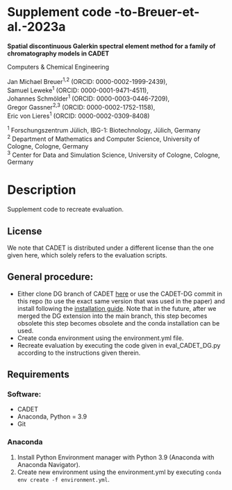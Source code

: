 # Supplement code -to-Breuer-et-al.-2023a

__Spatial discontinuous Galerkin spectral element method for a family of chromatography models in CADET__

Computers \& Chemical Engineering

Jan Michael Breuer<sup>1,2</sup> (ORCID: 0000-0002-1999-2439),<br>
Samuel Leweke<sup>1</sup> (ORCID: 0000-0001-9471-4511),<br>
Johannes Schmölder<sup>1</sup> (ORCID: 0000-0003-0446-7209),<br>
Gregor Gassner<sup>2,3</sup> (ORCID: 0000-0002-1752-1158),<br>
Eric von Lieres<sup>1</sup> (ORCID: 0000-0002-0309-8408)<br>

<sup>1</sup> Forschungszentrum Jülich, IBG-1: Biotechnology, Jülich, Germany<br>
<sup>2</sup> Department of Mathematics and Computer Science, University of Cologne, Cologne, Germany<br>
<sup>3</sup> Center for Data and Simulation Science, University of Cologne, Cologne, Germany

# Description
Supplement code to recreate evaluation.

## License
We note that CADET is distributed under a different license than the one given here, which solely refers to the evaluation scripts.

## General procedure:
* Either clone DG branch of CADET [here](https://github.com/modsim/CADET/tree/feature/dg) or use the CADET-DG commit in this repo (to use the exact same version that was used in the paper) and install following the [installation guide](https://cadet.github.io/master/getting_started/installation.html). Note that in the future, after we merged the DG extension into the main branch, this step becomes obsolete this step becomes obsolete and the conda installation can be used.
* Create conda environment using the environment.yml file.
* Recreate evaluation by executing the code given in eval_CADET_DG.py according to the instructions given therein.

## Requirements

### Software:
- CADET
- Anaconda, Python = 3.9
- Git

### Anaconda

1. Install Python Environment manager with Python 3.9 (Anaconda with Anaconda Navigator).
2. Create new environment using the environment.yml by executing ``conda env create -f environment.yml``.
